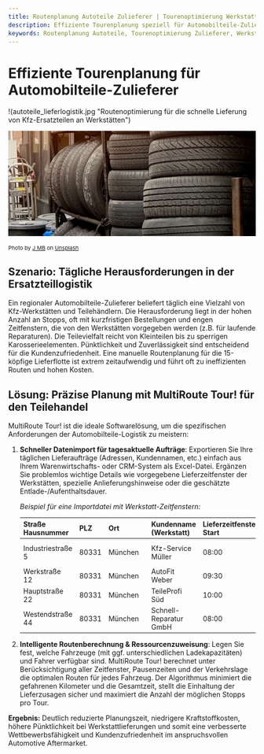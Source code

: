 ```yaml
---
title: Routenplanung Autoteile Zulieferer | Tourenoptimierung Werkstattbelieferung | MultiRoute Tour!
description: Effiziente Tourenplanung speziell für Automobilteile-Zulieferer. Optimieren Sie Ihre täglichen Lieferungen an Kfz-Werkstätten und Teilehändler mit MultiRoute Tour!. Importieren Sie Aufträge via Excel, managen Sie enge Zeitfenster & steigern Sie Pünktlichkeit bei reduzierten Kosten.
keywords: Routenplanung Autoteile, Tourenoptimierung Zulieferer, Werkstattbelieferung Software, Logistik Automotive Aftermarket, JIT Lieferung Autoteile, Ersatzteillogistik Software, MultiRoute Tour!, Fuhrparkmanagement Teilehandel, Lieferavisierung Werkstatt, letzte Meile Automobilteile, Transportplanung Kfz-Teile, Expresslieferung Autoteile
---
```


# Effiziente Tourenplanung für Automobilteile-Zulieferer

!(autoteile_lieferlogistik.jpg "Routenoptimierung für die schnelle Lieferung von Kfz-Ersatzteilen an Werkstätten")

![!](assets/reifen.jpg "Routenoptimierung für die schnelle Lieferung von Kfz-Ersatzteilen an Werkstätten")

<div style="font-size: 11px">
Photo by <a href="https://unsplash.com/@jontyson?utm_content=creditCopyText&utm_medium=referral&utm_source=unsplash">J MB</a> on <a href="https://unsplash.com/de/fotos/schwarz-silberner-motorradmotor-mj_VRSoe5t4">Unsplash</a></div>

## Szenario: Tägliche Herausforderungen in der Ersatzteillogistik

Ein regionaler Automobilteile-Zulieferer beliefert täglich eine Vielzahl von Kfz-Werkstätten und Teilehändlern. Die Herausforderung liegt in der hohen Anzahl an Stopps, oft mit kurzfristigen Bestellungen und engen Zeitfenstern, die von den Werkstätten vorgegeben werden (z.B. für laufende Reparaturen). Die Teilevielfalt reicht von Kleinteilen bis zu sperrigen Karosserieelementen. Pünktlichkeit und Zuverlässigkeit sind entscheidend für die Kundenzufriedenheit. Eine manuelle Routenplanung für die 15-köpfige Lieferflotte ist extrem zeitaufwendig und führt oft zu ineffizienten Routen und hohen Kosten.

## Lösung: Präzise Planung mit MultiRoute Tour! für den Teilehandel

MultiRoute Tour! ist die ideale Softwarelösung, um die spezifischen Anforderungen der Automobilteile-Logistik zu meistern:

1.  **Schneller Datenimport für tagesaktuelle Aufträge**: Exportieren Sie Ihre täglichen Lieferaufträge (Adressen, Kundennamen, etc.) einfach aus Ihrem Warenwirtschafts- oder CRM-System als Excel-Datei. Ergänzen Sie problemlos wichtige Details wie vorgegebene Lieferzeitfenster der Werkstätten, spezielle Anlieferungshinweise oder die geschätzte Entlade-/Aufenthaltsdauer.

    *Beispiel für eine Importdatei mit Werkstatt-Zeitfenstern:*

    | Straße Hausnummer | PLZ  | Ort        | Kundenname (Werkstatt) | Lieferzeitfenster Start | Lieferzeitfenster Ende | Aufenthaltsdauer (Sek.) | Anmerkung          |
    |------------------|------|------------|------------------------|-------------------------|------------------------|-------------------------|--------------------|
    | Industriestraße 5 | 80331| München    | Kfz-Service Müller     | 08:00                   | 10:00                  | 600                     | Dringend, Hebebühne 2 |
    | Werkstraße 12     | 80331| München    | AutoFit Weber          | 09:30                   | 11:30                  | 900                     |                    |
    | Hauptstraße 22    | 80331| München    | TeileProfi Süd         | 10:00                   | 13:00                  | 1200                    | Laderampe nutzen   |
    | Westendstraße 44  | 80331| München    | Schnell-Reparatur GmbH | 08:00                   | 09:30                  | 600                     | Kleine Teile       |

2.  **Intelligente Routenberechnung & Ressourcenzuweisung**: Legen Sie fest, welche Fahrzeuge (mit ggf. unterschiedlichen Ladekapazitäten) und Fahrer verfügbar sind. MultiRoute Tour! berechnet unter Berücksichtigung aller Zeitfenster, Pausenzeiten und der Verkehrslage die optimalen Routen für jedes Fahrzeug. Der Algorithmus minimiert die gefahrenen Kilometer und die Gesamtzeit, stellt die Einhaltung der Lieferzusagen sicher und maximiert die Anzahl der möglichen Stopps pro Tour.

**Ergebnis:** Deutlich reduzierte Planungszeit, niedrigere Kraftstoffkosten, höhere Pünktlichkeit bei Werkstattlieferungen und somit eine verbesserte Wettbewerbsfähigkeit und Kundenzufriedenheit im anspruchsvollen Automotive Aftermarket.
